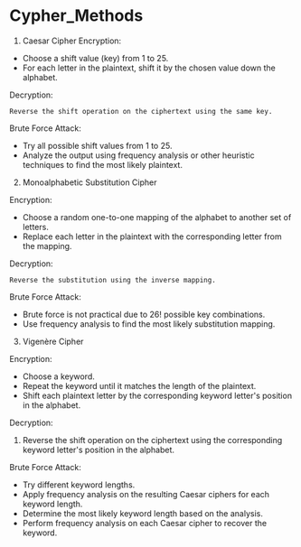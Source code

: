 # Cypher_Methods

1. Caesar Cipher
Encryption:

+	Choose a shift value (key) from 1 to 25.
+	For each letter in the plaintext, shift it by the chosen value down the alphabet.

Decryption:

	Reverse the shift operation on the ciphertext using the same key.
	
Brute Force Attack:

+	Try all possible shift values from 1 to 25.
+	Analyze the output using frequency analysis or other heuristic techniques to find the most likely plaintext.

2. Monoalphabetic Substitution Cipher

Encryption:

+	Choose a random one-to-one mapping of the alphabet to another set of letters.
+	Replace each letter in the plaintext with the corresponding letter from the mapping.

Decryption:

	Reverse the substitution using the inverse mapping.
	
Brute Force Attack:

+	Brute force is not practical due to 26! possible key combinations.
+	Use frequency analysis to find the most likely substitution mapping.

3. Vigenère Cipher

Encryption:

+	Choose a keyword.
+	Repeat the keyword until it matches the length of the plaintext.
+	Shift each plaintext letter by the corresponding keyword letter's position in the alphabet.


Decryption: 

1. Reverse the shift operation on the ciphertext using the corresponding keyword letter's position in the alphabet.

Brute Force Attack:

+	Try different keyword lengths. 
+	Apply frequency analysis on the resulting Caesar ciphers for each keyword length.
+	Determine the most likely keyword length based on the analysis.
+	Perform frequency analysis on each Caesar cipher to recover the keyword.


